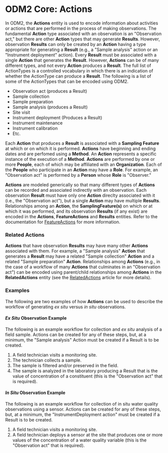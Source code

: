 ODM2 Core: Actions
==================

In ODM2, the **Actions** entity is used to encode information about activities or actions that are performed in the process of making observations.  The fundamental **Action** type associated with an observation is an "Observation act," but there are other **Action** types that may generate **Results**. However, observation **Results** can only be created by an **Action** having a type appropriate for generating a **Result** (e.g., a "Sample analysis" action or an "Instrument deployment" action). Every **Result** must be associated with a single **Action** that generates the **Result**.  However, **Actions** can be of many different types, and not every **Action** produces a **Result**. The full list of ActionTypes is a controlled vocabulary in which there is an indication of whether the ActionType can produce a **Result**. The following is a list of some of the ActionTypes that can be encoded using ODM2.  

* Observation act (produces a Result)
* Sample collection
* Sample preparation
* Sample analysis (produces a Result)
* Site visit
* Instrument deployment (Produces a Result)
* Instrument maintenance
* Instrument calibration
* Etc.

Each **Action** that produces a **Result** is associated with a **Sampling Feature** at which or on which it is performed. **Actions** have beginning and ending dates and are perfomed using a **Method**. An **Action** represents a specific instance of the execution of a **Method**. **Actions** are performed by one or more **People**, each of which may be affiliated with an **Organization**. Each of the **People** who participate in an **Action** may have a **Role**. For example, an "Observation act" is performed by a **Person** whose **Role** is "Observer."

**Actions** are modeled generically so that many different types of **Actions** can be recorded and associated indirectly with an observation.  Each observation **Result** must have only one **Action** direclty associated with it (i.e., the "Observation act"), but a single **Action** may have multiple **Results**. Relationships among an **Action**, the **SamplingFeature(s)** on which or at which it was performed, and its observation **Results** (if any exist) are encoded in the  **Actions**, **FeatureActions** and **Results** entities.  Refer to the documentation for [FeatureActions](core_featureactions.md) for more information.

### Related Actions ###
**Actions** that have observation **Results** may have many other **Actions** associated with them. For example, a "Sample analysis" **Action** that generates a **Result** may have a related "Sample collection" **Action** and a related "Sample preparation" **Action**. Relationships among **Actions** (e.g., in the case of a workflow of many **Actions** that culminates in an "Observation act") can be encoded using parent/child relationships among **Actions** in the **RelatedActions** entity (see the [RelatedActions](core_relatedactions.md) article for more details).

### Examples ###
The following are two examples of how **Actions** can be used to describe the workflow of generating *ex situ* versus *in situ* observations.

#### *Ex Situ* Observation Example ####

The following is an example workflow for collection and *ex situ* analysis of a field sample.  Actions can be created for any of these steps, but, at a minimum, the "Sample analysis" Action must be created if a Result is to be created.

1. A field technician visits a monitoring site. 
2. The technician collects a sample.  
3. The sample is filtered and/or preserved in the field. 
4. The sample is analyzed in the laboratory producing a Result that is the value of concentration of a constituent (this is the "Observation act" that is required).  

####  *In Situ* Observation Example ####

The following is an example workflow for collection of in situ water quality observations using a sensor.  Actions can be created for any of these steps, but, at a minimum, the "InstrumentDeployment action" must be created if a Result is to be created.

1. A field technician visits a monitoring site.
2. A field technician deploys a sensor at the site that produces one or more values of the concentration of a water quality variable (this is the "Observation act" that is required).
